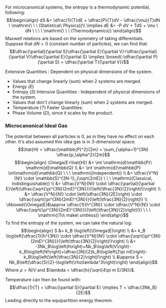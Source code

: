 For microcanonical systems, the *entropy* is a thermodynamic potential, following:
$$\begin{align}
dS &= \dfrac{1}{T}dE + \dfrac{P}{T}dV - \dfrac{\mu}{T}dN \ \mathrm{\ \ \ (Statistical\ Physics)}\\
\implies dE &= -P dV + TdS + \mu \ dN \ \ \ \ \mathrm{\ \ \ (Thermodynamics)}
\end{align}$$
Maxwell relations are based on the symmetry of taking differentials.
Suppose that $dN = 0$ (constant number of particles), we can find that:
$$\dfrac{\partial}{\partial S}\dfrac{\partial E}{\partial V}=\dfrac{\partial}{\partial V}\dfrac{\partial E}{\partial S} \implies \boxed{-\dfrac{\partial P}{\partial S} = \dfrac{\partial T}{\partial V}}$$

Extensive Quantities : Dependent on physical dimensions of the system.
 - Values that change linearly (sum) when 2 systems are merged.
 - Energy $(E)$
 - Entropy $(S)$
Intensive Quantities : Independent of physical dimensions of the system.
 - Values that don't change linearly (sum) when 2 systems are merged.
 - Temperature $(T)$
Faster Quantities:
 - Phase Volume $(\Omega)$, since it scales by the product.

### Microcanonical Ideal Gas
The potential between all particles is 0, as in they have no effect on each other.
It's also assumed this idea gas is in 3-dimensional space.
$$\hat{H} = \dfrac{\mathbb{P}^2}{2m} = \sum_{\alpha=1}^{3N} \dfrac{p_\alpha^2}{2m}$$
$$\begin{align}
\Omega(E=\hat{H}) &= \int \mathrm{d}\mathbb{P}\ \mathrm{d}\mathbb{Q} \\
&= \int \mathrm{d}\mathbb{P} \int\mathrm{d}\mathbb{Q} \ \ \ \mathrm{(Independent)} \\
&= \dfrac{V^N}{N!} \cdot \mathbb{S}^{3N-1}_{\sqrt{2mE}} \ \ \ \mathrm{(Classical, Indistinguishable)} \\
&= \dfrac{V^N}{N!} \cdot \dfrac{\partial}{\partial E}\left(\dfrac{\sqrt{\pi^{3N}(2mE)^{3N}}}{\left(\tfrac{3N}{2}\right)!}\right) \\
&= \dfrac{V^N}{N!} \cdot \left(\dfrac{3N}{2E}\right) \cdot \dfrac{\sqrt{\pi^{3N}(2mE)^{3N}}}{\left(\tfrac{3N}{2}\right)!} \\
\Aboxed{\Omega(E)&\approx \dfrac{1}{h^{3N}} \cdot \dfrac{V^N}{N!} \cdot \dfrac{\sqrt{\pi^{3N}(2mE)^{3N}}}{\left(\tfrac{3N}{2}\right)!}} \ \ \ \mathrm{(To\ make\ unitless)}
\end{align}$$
To find the entropy of the system, we can take the natural log:
$$\begin{align}
S &= k_B \log\left(\Omega(E)\right) \\
&= k_B \log\left(\dfrac{1}{h^{3N}} \cdot \dfrac{V^N}{N!} \cdot \dfrac{\sqrt{\pi^{3N}(2mE)^{3N}}}{\left(\tfrac{3N}{2}\right)!}\right) \\
&= -3Nk_B\log\left(h\right)+Nk_B\log\left(V\right)-k_B\log\left(N!\right)+\dfrac{3N}{2}k_B\log\left(2\pi mE\right)-k_B\log\left(\left(\tfrac{3N}{2}\right)!\right) \\
&\approx S = Nk_B\left(\dfrac{5}{2}-\log\left(\rho\lambda^3\right)\right)
\end{align}$$
Where $\rho = N/V$ and $\lambda = \dfrac{h}{\sqrt{4\pi m E/3N}}$.

Temperature can then be found with:
$$\dfrac{1}{T} = \dfrac{\partial S}{\partial E} \implies T = \dfrac{3Nk_B}{2E}$$
Leading directly to the equipartition energy theorem.








